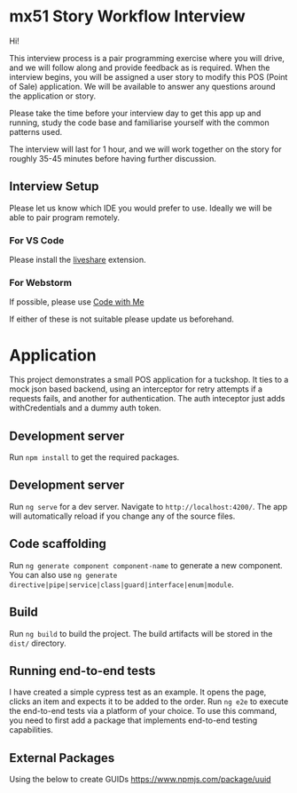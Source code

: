 # mx51 Story Workflow Interview

Hi!

This interview process is a pair programming exercise where you will drive, and we will follow along and provide feedback as is required.
When the interview begins, you will be assigned a user story to modify this POS (Point of Sale) application.
We will be available to answer any questions around the application or story.

Please take the time before your interview day to get this app up and running,
study the code base and familiarise yourself with the common patterns used.

The interview will last for 1 hour, and we will work together on the story for
roughly 35-45 minutes before having further discussion.

## Interview Setup
Please let us know which IDE you would prefer to use. Ideally we will be able to pair program remotely.

### For VS Code
Please install the [liveshare](https://marketplace.visualstudio.com/items?itemName=MS-vsliveshare.vsliveshare-pack) extension.

### For Webstorm
If possible, please use [Code with Me](https://www.jetbrains.com/code-with-me/)

If either of these is not suitable please update us beforehand.

# Application

This project demonstrates a small POS application for a tuckshop. It ties to a mock json based backend, using an interceptor for retry attempts if a requests fails, and another for authentication. The auth inteceptor just adds withCredentials and a dummy auth token.

## Development server

Run `npm install` to get the required packages.

## Development server

Run `ng serve` for a dev server. Navigate to `http://localhost:4200/`. The app will automatically reload if you change any of the source files.

## Code scaffolding

Run `ng generate component component-name` to generate a new component. You can also use `ng generate directive|pipe|service|class|guard|interface|enum|module`.

## Build

Run `ng build` to build the project. The build artifacts will be stored in the `dist/` directory.

## Running end-to-end tests

I have created a simple cypress test as an example. It opens the page, clicks an item and expects it to be added to the order.
Run `ng e2e` to execute the end-to-end tests via a platform of your choice. To use this command, you need to first add a package that implements end-to-end testing capabilities.

## External Packages

Using the below to create GUIDs 
https://www.npmjs.com/package/uuid
